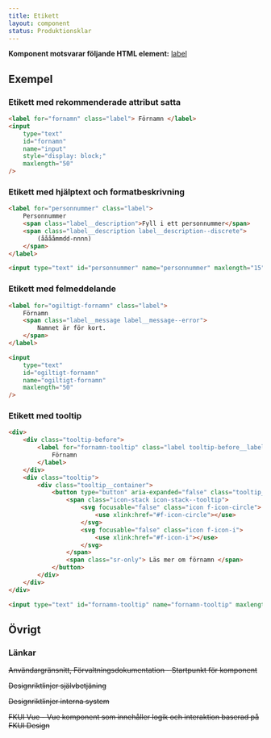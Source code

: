 ```yaml
---
title: Etikett
layout: component
status: Produktionsklar
---
```


**Komponent motsvarar följande HTML element:** [label](https://developer.mozilla.org/en-US/docs/Web/HTML/Element/label)

## Exempel

### Etikett med rekommenderade attribut satta

```html
<label for="fornamn" class="label"> Förnamn </label>
<input
    type="text"
    id="fornamn"
    name="input"
    style="display: block;"
    maxlength="50"
/>
```

### Etikett med hjälptext och formatbeskrivning

```html
<label for="personnummer" class="label">
    Personnummer
    <span class="label__description">Fyll i ett personnummer</span>
    <span class="label__description label__description--discrete">
        (ååååmmdd-nnnn)
    </span>
</label>

<input type="text" id="personnummer" name="personnummer" maxlength="15" />
```

### Etikett med felmeddelande

```html
<label for="ogiltigt-fornamn" class="label">
    Förnamn
    <span class="label__message label__message--error">
        Namnet är för kort.
    </span>
</label>

<input
    type="text"
    id="ogiltigt-fornamn"
    name="ogiltigt-fornamn"
    maxlength="50"
/>
```

### Etikett med tooltip

```html
<div>
    <div class="tooltip-before">
        <label for="fornamn-tooltip" class="label tooltip-before__label">
            Förnamn
        </label>
    </div>
    <div class="tooltip">
        <div class="tooltip__container">
            <button type="button" aria-expanded="false" class="tooltip__button">
                <span class="icon-stack icon-stack--tooltip">
                    <svg focusable="false" class="icon f-icon-circle">
                        <use xlink:href="#f-icon-circle"></use>
                    </svg>
                    <svg focusable="false" class="icon f-icon-i">
                        <use xlink:href="#f-icon-i"></use>
                    </svg>
                </span>
                <span class="sr-only"> Läs mer om förnamn </span>
            </button>
        </div>
    </div>
</div>

<input type="text" id="fornamn-tooltip" name="fornamn-tooltip" maxlength="50" />
```

## Övrigt

### Länkar

~~Användargränsnitt, Förvaltningsdokumentation - Startpunkt för komponent~~

~~Designriktlinjer självbetjäning~~

~~Designriktlinjer interna system~~

~~FKUI Vue - Vue komponent som innehåller logik och interaktion baserad på FKUI Design~~
